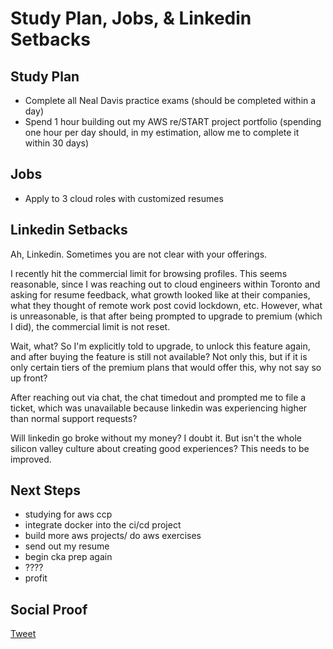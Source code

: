 
# Study Plan, Jobs, & Linkedin Setbacks

## Study Plan

- Complete all Neal Davis practice exams (should be completed within a day)
- Spend 1 hour building out my AWS re/START project portfolio (spending one hour per day should, in my estimation, allow me to complete it within 30 days)

## Jobs

- Apply to 3 cloud roles with customized resumes

## Linkedin Setbacks

Ah, Linkedin. Sometimes you are not clear with your offerings.

I recently hit the commercial limit for browsing profiles. This seems reasonable, since I was reaching out to cloud engineers within Toronto and asking for resume feedback, what growth looked like at their companies, what they thought of remote work post covid lockdown, etc. However, what is unreasonable, is that after being prompted to upgrade to premium (which I did), the commercial limit is not reset. 

Wait, what? So I'm explicitly told to upgrade, to unlock this feature again, and after buying the feature is still not available? Not only this, but if it is only certain tiers of the premium plans that would offer this, why not say so up front?

After reaching out via chat, the chat timedout and prompted me to file a ticket, which was unavailable because linkedin was experiencing higher than normal support requests? 

Will linkedin go broke without my money? I doubt it. But isn't the whole silicon valley culture about creating good experiences? This needs to be improved. 

## Next Steps

- studying for aws ccp
- integrate docker into the ci/cd project
- build more aws projects/ do aws exercises
- send out my resume
- begin cka prep again
- ????
- profit

## Social Proof

[Tweet]()